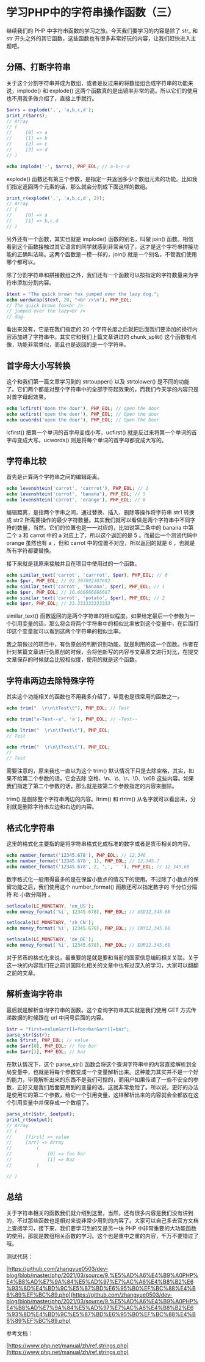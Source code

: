 # 学习PHP中的字符串操作函数（三）

继续我们的 PHP 中字符串函数的学习之旅。今天我们要学习的内容是除了 str_ 和 str 开头之外的其它函数，这些函数也有很多非常好玩的内容，让我们赶快进入主题吧。

## 分隔、打断字符串

关于这个分割字符串并成为数组，或者是反过来的将数组组合成字符串的功能来说，implode() 和 explode() 这两个函数真的是出镜率非常的高。所以它们的使用也不用我多做介绍了，直接上手就行。

```php
$arrs = explode(',', 'a,b,c,d');
print_r($arrs);
// Array
// (
//     [0] => a
//     [1] => b
//     [2] => c
//     [3] => d
// )

echo implode('-', $arrs), PHP_EOL; // a-b-c-d
```

explode() 函数还有第三个参数，是指定一共返回多少个数组元素的功能。比如我们指定返回两个元素的话，那么就会分割成下面这样的数组。

```php
print_r(explode(',', 'a,b,c,d', 2));
// Array
// (
//     [0] => a
//     [1] => b,c,d
// )
```

另外还有一个函数，其实也就是 implode() 函数的别名，叫做 join() 函数。相信看到这个函数接触过其它语言的同学就感到非常亲切了，这才是这个字符串拼接功能的正确叫法嘛。这两个函数是一模一样的，join() 就是一个别名，不管我们使用哪个都可以。

除了分割字符串和拼接数组之外，我们还有一个函数可以按指定的字符数量来为字符串添加分割内容。

```php
$text = "The quick brown fox jumped over the lazy dog.";
echo wordwrap($text, 20, "<br />\n"), PHP_EOL;
// The quick brown fox<br />
// jumped over the lazy<br />
// dog.
```

看出来没有，它是在我们指定的 20 个字符长度之后就把后面我们要添加的换行内容添加进了字符串中。其实它和我们上篇文章讲过的 chunk_split() 这个函数有点像，功能非常类似，而且也是返回的是一个字符串。

## 首字母大小写转换

这个和我们第一篇文章学习到的 strtoupper() 以及 strtolower() 是不同的功能了。它们两个都是对整个字符串中的全部字符起效果的，而我们今天学的内容只是对首字母起效果。

```php
echo lcfirst('Open the door'), PHP_EOL; // open the door
echo ucfirst('open the door'), PHP_EOL; // Open the door
echo ucwords('open the door'), PHP_EOL; // Open The Door
```

lcfirst() 把第一个单词的首字母变成小写，ucfirst() 就是反过来将第一个单词的首字母变成大写。ucwords() 则是将每个单词的首字母都变成大写的。

## 字符串比较

首先是计算两个字符串之间的编辑距离。

```php
echo levenshtein('carrot', 'carrrot'), PHP_EOL; // 1
echo levenshtein('carrot', 'banana'), PHP_EOL; // 5
echo levenshtein('carrot', 'orange'), PHP_EOL; // 6
```

编辑距离，是指两个字串之间，通过替换、插入、删除等操作将字符串 str1 转换成 str2 所需要操作的最少字符数量。其实我们就可以看做是两个字符串中不同字符的数量，当然，它们的位置也是一一对应的，比如说第二条中的 banana 中第二个 a 和 carrot 中的 a 对应上了，所以这个返回的是 5 。而最后一个测试代码中 orange 虽然也有 a ，但和 carrot 中的位置不对应，所以返回的就是 6 ，也就是所有字符都要替换。

接下来就是我原来接触并且在项目中使用过的一个函数。

```php
echo similar_text('carrot', 'carrrot', $per), PHP_EOL; // 6
echo $per, PHP_EOL; // 92.307692307692
echo similar_text('carrot', 'banana', $per), PHP_EOL; // 1
echo $per, PHP_EOL; // 16.666666666667
echo similar_text('carrot', 'potato', $per), PHP_EOL; // 2
echo $per, PHP_EOL; // 33.333333333333
```

similar_text() 函数返回的是两个字符串的相似程度。如果给定最后一个参数为一个引用变量的话，那么将会将两个字符串中的相似比率放到这个变量中，在后面打印这个变量就可以看到这两个字符串的相似比率。

我之前做过的项目中，有伪原创的判断识别功能，就是利用的这一个函数。作者在针对某篇文章进行伪原创的时候，会将他新写的内容与文章原文进行对比，在提交文章保存的时候就会比较相似度，使用的就是这个函数。

## 字符串两边去除特殊字符

其实这个功能相关的函数也不用我多介绍了，毕竟也是很常用的函数之一。

```php
echo trim("  \r\n\tTest\t"), PHP_EOL; // Test

echo trim("a-Test--a", 'a'), PHP_EOL; // -Test--

echo ltrim("  \r\n\tTest\t"), PHP_EOL;
// Test	

echo rtrim("  \r\n\tTest\t"), PHP_EOL;
//  
// Test
```

需要注意的，原来我也一直以为这个 trim() 默认情况下只是去除空格，其实，如果不给第二个参数的话，它会去除 空格、\n、\t、\r、\0、\x0B 这些内容。如果我们指定了第二个参数的话，那么就是按第二个参数指定的内容来删除。

trim() 是删除整个字符串两边的内容。ltrim() 和 rtrim() 从名字就可以看出来，分别就是删除字符串左边和右边的内容。

## 格式化字符串

这里的格式化主要指的是将字符串格式化成标准的数字或者是货币相关的内容。

```php
echo number_format('12345.678'), PHP_EOL; // 12,346
echo number_format('12345.678', 1), PHP_EOL; // 12,345.7
echo number_format('12345.678', 2, ',', ' '), PHP_EOL; // 12 345,68
```

数字格式化一般用得最多的是在保留小数点的情况下的使用。不过除了小数点的保留功能之后，我们使用这个 number_format() 函数还可以指定数字的 千分位分隔符 和 小数分隔符 。

```php
setlocale(LC_MONETARY, 'en_US');
echo money_format('%i', 12345.678), PHP_EOL; // USD12,345.68

setlocale(LC_MONETARY, 'zh_CN');
echo money_format('%i', 12345.678), PHP_EOL; // CNY12,345.68

setlocale(LC_MONETARY, 'de_DE');
echo money_format('%i', 12345.678), PHP_EOL; // EUR12.345,68
```

对于货币的格式化来说，最重要的是就是要和当前的国家信息编码相关关联。关于这一块的内容我们在之前讲国际化相关的文章中也有过深入的学习，大家可以翻翻之前的文章。

## 解析查询字符串

最后就是解析查询字符串的函数。这个查询字符串其实就是我们使用 GET 方式传递数据的时候跟在 url 中问号后面的内容。

```php
$str = "first=value&arr[]=foo+bar&arr[]=baz";
parse_str($str);
echo $first, PHP_EOL; // value
echo $arr[0], PHP_EOL; // foo bar
echo $arr[1], PHP_EOL; // baz
```

在默认情况下，这个 parse_str() 函数会将这个查询字符串中的内容直接解析到全局变量中，也就是将每个参数变成一个变量解析出来。这种能力其实并不是一个好的能力，毕竟解析出来的东西不是我们可控的，而用户如果传递了一些不安全的参数，正好又是我们后面要用到的变量的话，这就非常危险了。所以说，更好的办法是使用它的第二个参数，给它一个引用变量，这样解析出来的内容就会全都放在这个引用变量中并保存成一个数组了。

```php
parse_str($str, $output);
print_r($output);
// Array
// (
//     [first] => value
//     [arr] => Array
//         (
//             [0] => foo bar
//             [1] => baz
//         )

// )
```

## 总结

关于字符串相关的函数我们就介绍到这里，当然，还有很多内容是我们没有讲到的，不过那些函数也是相对来说非常少用到的内容了。大家可以自己多去官方文档上查阅学习，接下来，我们要学习到的又是另一块 PHP 中非常重要的大功能函数的使用，那就是数组相关函数的学习。这个也是重中之重的内容，千万不要错过了哦。

测试代码：

[https://github.com/zhangyue0503/dev-blog/blob/master/php/2021/03/source/9.%E5%AD%A6%E4%B9%A0PHP%E4%B8%AD%E7%9A%84%E5%AD%97%E7%AC%A6%E4%B8%B2%E6%93%8D%E4%BD%9C%E5%87%BD%E6%95%B0%EF%BC%88%E4%B8%89%EF%BC%89.php](https://github.com/zhangyue0503/dev-blog/blob/master/php/2021/03/source/9.%E5%AD%A6%E4%B9%A0PHP%E4%B8%AD%E7%9A%84%E5%AD%97%E7%AC%A6%E4%B8%B2%E6%93%8D%E4%BD%9C%E5%87%BD%E6%95%B0%EF%BC%88%E4%B8%89%EF%BC%89.php)

参考文档：

[https://www.php.net/manual/zh/ref.strings.php](https://www.php.net/manual/zh/ref.strings.php)
